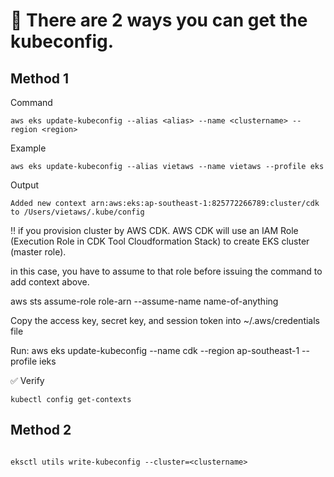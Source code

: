 # 🌻 There are 2 ways you can get the kubeconfig.

## Method 1

Command

```
aws eks update-kubeconfig --alias <alias> --name <clustername> --region <region>
```

Example

```
aws eks update-kubeconfig --alias vietaws --name vietaws --profile eks
```

Output

```
Added new context arn:aws:eks:ap-southeast-1:825772266789:cluster/cdk to /Users/vietaws/.kube/config
```

‼️ if you provision cluster by AWS CDK. AWS CDK will use an IAM Role (Execution
Role in CDK Tool Cloudformation Stack) to create EKS cluster (master role).

in this case, you have to assume to that role before issuing the command to add
context above.

aws sts assume-role role-arn --assume-name name-of-anything

Copy the access key, secret key, and session token into ~/.aws/credentials file

Run: aws eks update-kubeconfig --name cdk --region ap-southeast-1 --profile ieks

✅ Verify

```
kubectl config get-contexts
```

## Method 2

```

eksctl utils write-kubeconfig --cluster=<clustername>

```

```

```
